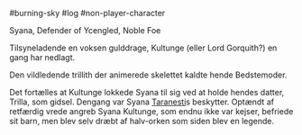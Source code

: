 #burning-sky #log #non-player-character

Syana, Defender of Ycengled, Noble Foe
Tilsyneladende en voksen gulddrage, Kultunge (eller Lord Gorquith?) en gang har nedlagt.
Den vildledende trillith der animerede skelettet kaldte hende Bedstemoder.
Det fortælles at Kultunge lokkede Syana til sig ved at holde hendes datter, Trilla, som gidsel. Dengang var Syana [Taranesti](Taranesti.md)s beskytter.  Optændt af retfærdig vrede angreb Syana Kultunge, som endnu ikke var kejser, befriede sit barn, men blev selv dræbt af halv-orken som siden blev en legende.
